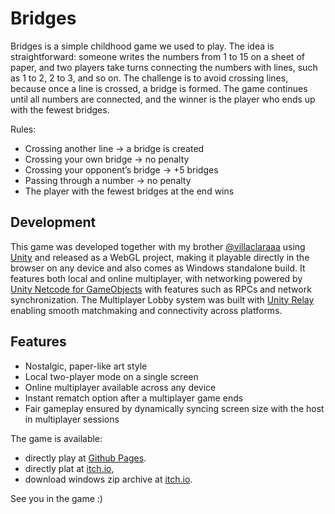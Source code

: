 # Bridges

Bridges is a simple childhood game we used to play. The idea is straightforward: someone writes the numbers from 1 to 15 on a sheet of paper, and two players take turns connecting the numbers with lines, such as 1 to 2, 2 to 3, and so on. The challenge is to avoid crossing lines, because once a line is crossed, a bridge is formed. The game continues until all numbers are connected, and the winner is the player who ends up with the fewest bridges.

Rules:
- Crossing another line → a bridge is created
- Crossing your own bridge → no penalty
- Crossing your opponent’s bridge → +5 bridges
- Passing through a number → no penalty
- The player with the fewest bridges at the end wins

## Development
This game was developed together with my brother [@villaclaraaa](https://github.com/villaclaraaa) using [Unity](https://unity.com/) and released as a WebGL project, making it playable directly in the browser on any device and also comes as Windows standalone build. It features both local and online multiplayer, with networking powered by [Unity Netcode for GameObjects](https://docs.unity3d.com/Packages/com.unity.netcode.gameobjects@2.4/manual/index.html) with features such as RPCs and network synchronization. The Multiplayer Lobby system was built with [Unity Relay](https://unity.com/products/relay) enabling smooth matchmaking and connectivity across platforms. 

## Features
- Nostalgic, paper-like art style
- Local two-player mode on a single screen
- Online multiplayer available across any device
- Instant rematch option after a multiplayer game ends
- Fair gameplay ensured by dynamically syncing screen size with the host in multiplayer sessions

The game is available:
- directly play at [Github Pages](https://villaclara.github.io/bridges). 
- directly plat at [itch.io](https://villaclara.itch.io/bridges),
- download windows zip archive at [itch.io](https://villaclara.itch.io/bridges).

See you in the game :)
